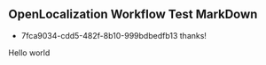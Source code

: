## OpenLocalization Workflow Test MarkDown
* 7fca9034-cdd5-482f-8b10-999bdbedfb13 
thanks!

Hello world